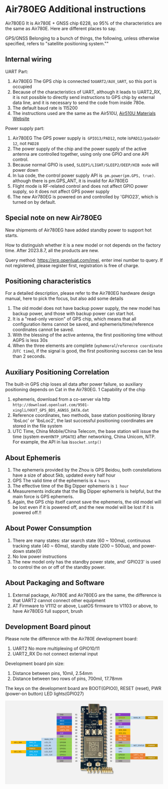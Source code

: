 # Air780EG Additional instructions

Air780EG It is Air780E + GNSS chip 6228, so 95% of the characteristics are the same as Air780E. Here are different places to say.

GPS/GNSS Belonging to a bunch of things, the following, unless otherwise specified, refers to "satellite positioning system.""

## Internal wiring

UART Part:
1. Air780EG The GPS chip is connected to` UART2/AUX_UART `, so this port is occupied
2. Because of the characteristics of UART, although it leads to UART2_RX, it is not possible to directly send instructions to GPS chip by external data line, and it is necessary to send the code from inside 780e.
3. The default baud rate is 115200
4. The instructions used are the same as the Air510U, [Air510U Materials Website](https://air510u.cn)

Power supply part:
1. Air780EG The GPS power supply is` GPIO13/PAD12`, note is` PAD12/padaddr 12 `, not `PAD28`
2. The power supply of the chip and the power supply of the active antenna are controlled together, using only one GPIO and one API control.
3. Because normal GPIO is used, `SLEEP1/LIGHT/SLEEP2/DEEP/HIB mode` will power down
4. In lua code, the control power supply API is` pm.power(pm.GPS, true)`. although there is pm.GPS_ANT, it is invalid for Air780EG
5. Flight mode is RF-related control and does not affect GPIO power supply, so it does not affect GPS power supply
6. The new Air780EG is powered on and controlled by 'GPIO23', which is turned on by default.

## Special note on new Air780EG

New shipments of Air780EG have added standby power to support hot starts.

How to distinguish whether it is a new model or not depends on the factory time. After 2023.8.7, all the products are new.

Query method: https://erp.openluat.com/imei, enter imei number to query. If not registered, please register first, registration is free of charge.

## Positioning characteristics

For a detailed description, please refer to the Air780EG hardware design manual, here to pick the focus, but also add some details

1. The old model does not have backup power supply, the new model has backup power, and those with backup power can start hot.
2. It is a "read-only version" of GPS chip, which means that all configuration items cannot be saved, and ephemeris/time/reference coordinates cannot be saved.
3. With the blessing of the active antenna, the first positioning time without AGPS is less 30s
4. When the three elements are complete (`ephemeral`/`reference coordinate `/`UTC time`), if the signal is good, the first positioning success can be less than 2 seconds.

## Auxiliary Positioning Correlation

The built-in GPS chip loses all data after power failure, so auxiliary positioning depends on Cat in the Air780EG. 1 Capability of the chip

1. ephemeris, download from a co-server via http `http://download.openluat.com/9501-xingli/HXXT_GPS_BDS_AGNSS_DATA.dat`
2. Reference coordinates, two methods, base station positioning library 'lbsLoc' or 'lbsLoc2', the last successful positioning coordinates are stored in the file system
3. UTC Time, China Mobile/China Telecom, the base station will issue the time (system event` NTP_UPDATE `) after networking, China Unicom, NTP. For example, the API in lua is`socket.sntp()`

## About Ephemeris

1. The ephemeris provided by the Zhou is GPS Beidou, both constellations have a size of about 5kb, updated every half hour
2. GPS The valid time of the ephemeris is `4 hours`
3. The effective time of the Big Dipper ephemeris is `1 hour`
4. Measurements indicate that the Big Dipper ephemeris is helpful, but the main force is GPS ephemeris.
5. Again, the GPS chip itself cannot save the ephemeris, the old model will be lost even if it is powered off, and the new model will be lost if it is powered off.!!

## About Power Consumption

1. There are many states: star search state (60 ~ 100ma), continuous tracking state (40 ~ 60ma), standby state (200 ~ 500ua), and power-down state(0)
2. No low power instructions
3. The new model only has the standby power state, and' GPIO23' is used to control the on or off of the standby power.

## About Packaging and Software

1. External package, Air780E and Air780EG are the same, the difference is that UART2 cannot connect other equipment
2. AT Firmware to V1112 or above, LuatOS firmware to V1103 or above, to have Air780EG full support, brush

## Development Board pinout

Please note the difference with the Air780E development board:
1. UART2 No more multiplexing of GPIO10/11
2. UART2_RX Do not connect external input

Development board pin size:
1. Distance between pins, 10mil, 2.54mm
2. Distance between two rows of pins, 700mil, 17.78mm

The keys on the development board are BOOT(GPIO0), RESET (reset), PWR (power-on button) LED lights(GPIO27)

![](pinout_780eg.png)
